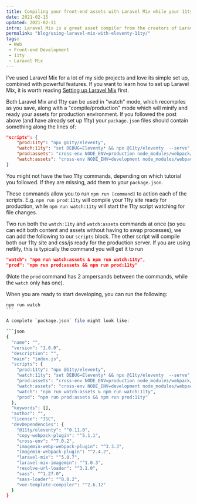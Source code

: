 ```yaml
---
title: Compiling your front-end assets with Laravel Mix while your 11ty site builds, so you don't have to switch between processes
date: 2021-02-15
updated: 2021-02-11
intro: Laravel Mix is a great asset compiler from the creators of Laravel - but you don't have to be using their framework to benefit from it. This blog walks through setting it up to run with 11ty.
permalink: "blog/using-laravel-mix-with-eleventy-11ty/"
tags:
 - Web
 - Front-end Development
 - 11ty
 - Laravel Mix
---
```


I've used Laravel Mix for a lot of my side projects and love its simple set up, combined with powerful features. If you want to learn how to set up Laravel Mix, it is worth reading [Setting up Laravel Mix](https://www.mikestreety.co.uk/blog/how-to-set-up-and-use-laravel-mix-with-your-project) first.

Both Laravel Mix and 11ty can be used in "watch" mode, which recompiles as you save, along with a "compile/production" mode which will minify and ready your assets for production environment. If you followed the post above (and have already set up 11ty) your `package.json` files should contain something along the lines of:

```json
"scripts": {
	"prod:11ty": "npx @11ty/eleventy",
	"watch:11ty": "set DEBUG=Eleventy* && npx @11ty/eleventy  --serve",
	"prod:assets": "cross-env NODE_ENV=production node_modules/webpack/bin/webpack.js --progress --hide-modules --env=production --config=node_modules/laravel-mix/setup/webpack.config.js",
	"watch:assets": "cross-env NODE_ENV=development node_modules/webpack/bin/webpack.js --watch --progress --hide-modules --config=node_modules/laravel-mix/setup/webpack.config.js",
}
```

You might not have the two 11ty commands, depending on which tutorial you followed. If they are missing, add them to your `package.json`.

These commands allow you to run `npm run [command]` to action each of the scripts. E.g. `npm run prod:11ty` will compile your 11ty site ready for production, while `npm run watch:11ty` will start the 11ty script watching for file changes.

Two run both the `watch:11ty` and `watch:assets` commands at once (so you can edit both content and assets without having to swap processes), we can add the following to our `scripts` block. The other script will compile both our 11ty site and css/js ready for the production server. If you are using netlify, this is typically the command you will get it to run

```json
"watch": "npm run watch:assets & npm run watch:11ty",
"prod": "npm run prod:assets && npm run prod:11ty"
```

(Note the `prod` command has 2 ampersands between the commands, while the `watch` only has one).

When you are ready to start developing, you can run the following:

```bash
npm run watch
``` .

A complete `package.json` file might look like:

```json
{
  "name": "",
  "version": "1.0.0",
  "description": "",
  "main": "index.js",
  "scripts": {
    "prod:11ty": "npx @11ty/eleventy",
    "watch:11ty": "set DEBUG=Eleventy* && npx @11ty/eleventy  --serve",
    "prod:assets": "cross-env NODE_ENV=production node_modules/webpack/bin/webpack.js --progress --hide-modules --env=production --config=node_modules/laravel-mix/setup/webpack.config.js",
    "watch:assets": "cross-env NODE_ENV=development node_modules/webpack/bin/webpack.js --watch --progress --hide-modules --config=node_modules/laravel-mix/setup/webpack.config.js",
    "watch": "npm run watch:assets & npm run watch:11ty",
    "prod": "npm run prod:assets && npm run prod:11ty"
  },
  "keywords": [],
  "author": "",
  "license": "ISC",
  "devDependencies": {
    "@11ty/eleventy": "^0.11.0",
    "copy-webpack-plugin": "^5.1.1",
    "cross-env": "^7.0.2",
    "imagemin-webp-webpack-plugin": "^3.3.3",
    "imagemin-webpack-plugin": "^2.4.2",
    "laravel-mix": "^5.0.7",
    "laravel-mix-imagemin": "^1.0.3",
    "resolve-url-loader": "^3.1.0",
    "sass": "^1.27.0",
    "sass-loader": "^8.0.2",
    "vue-template-compiler": "^2.6.12"
  }
}
```
